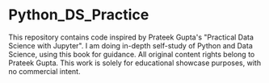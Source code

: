 # Python_DS_Practice
This repository contains code inspired by Prateek Gupta's "Practical Data Science with Jupyter". I am doing in-depth self-study of Python and Data Science, using this book for guidance. All original content rights belong to Prateek Gupta. This work is solely for educational showcase purposes, with no commercial intent.
